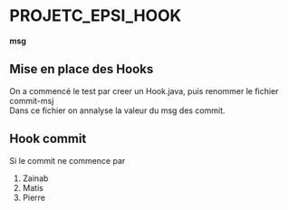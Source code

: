 # PROJETC_EPSI_HOOK
**msg**
## Mise en place des Hooks
On a commencé le test par creer un Hook.java, puis renommer le fichier commit-msj <br>
Dans ce fichier on annalyse la valeur du msg des commit.
## Hook commit
Si le commit ne commence par 
1. Zainab
2. Matis
3. Pierre


